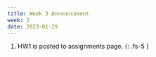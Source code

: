 ```yaml
---
title: Week 3 Announcement
week: 3
date: 2023-01-29
---
```


1. HW1 is posted to assignments page.
{: .fs-5 }
